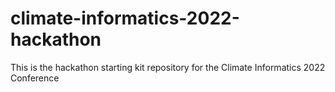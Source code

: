 # climate-informatics-2022-hackathon
This is the hackathon starting kit repository for the Climate Informatics 2022 Conference
